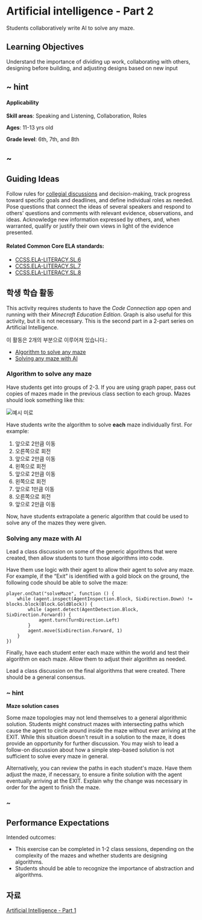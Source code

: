 # Artificial intelligence - Part 2

Students collaboratively write AI to solve any maze.

## Learning Objectives

Understand the importance of dividing up work, collaborating with others, designing before building, and adjusting designs based on new input

## ~ hint

#### Applicability

**Skill areas**: Speaking and Listening, Collaboration, Roles

**Ages**: 11-13 yrs old

**Grade level**: 6th, 7th, and 8th

## ~

## Guiding Ideas

Follow rules for [collegial discussions](http://www.corestandards.org/ELA-Literacy/SL/7/1/b/) and decision-making, track progress toward specific goals and deadlines, and define individual roles as needed. Pose questions that connect the ideas of several speakers and respond to others' questions and comments with relevant evidence, observations, and ideas. Acknowledge new information expressed by others, and, when warranted, qualify or justify their own views in light of the evidence presented.

#### Related Common Core ELA standards:

* [CCSS.ELA-LITERACY.SL.6](http://www.corestandards.org/ELA-Literacy/SL/6)
* [CCSS.ELA-LITERACY.SL.7](http://www.corestandards.org/ELA-Literacy/SL/7)
* [CCSS.ELA-LITERACY.SL.8](http://www.corestandards.org/ELA-Literacy/SL/8)

## 학생 학습 활동

This activity requires students to have the *Code Connection* app open and running with their *Minecraft Education Edition*. Graph is also useful for this activity, but it is not necessary. This is the second part in a 2-part series on Artificial Intelligence.

이 활동은 2개의 부분으로 이루어져 있습니다.:

* [Algorithm to solve any maze](#algorithm-to-solve-any-maze)
* [Solving any maze with AI](#solving-any-maze-with-ai)

### Algorithm to solve any maze

Have students get into groups of 2-3. If you are using graph paper, pass out copies of mazes made in the previous class section to each group. Mazes should look something like this:

![예시 미로](/static/lessons/maze-ai.png)

Have students write the algorithm to solve **each** maze individually first. For example:

1. 앞으로 2만큼 이동
2. 오른쪽으로 회전
3. 앞으로 2만큼 이동
4. 왼쪽으로 회전
5. 앞으로 2만큼 이동
6. 왼쪽으로 회전
7. 앞으로 1만큼 이동
8. 오른쪽으로 회전
9. 앞으로 2만큼 이동

Now, have students extrapolate a generic algorithm that could be used to solve any of the mazes they were given.

### Solving any maze with AI

Lead a class discussion on some of the generic algorithms that were created, then allow students to turn those algorithms into code.

Have them use logic with their agent to allow their agent to solve any maze. For example, if the “Exit” is identified with a gold block on the ground, the following code should be able to solve the maze:

```blocks
player.onChat("solveMaze", function () {
    while (agent.inspect(AgentInspection.Block, SixDirection.Down) != blocks.block(Block.GoldBlock)) {
        while (agent.detect(AgentDetection.Block, SixDirection.Forward)) {
            agent.turn(TurnDirection.Left)
        }
        agent.move(SixDirection.Forward, 1)
    }
})
```

Finally, have each student enter each maze within the world and test their algorithm on each maze. Allow them to adjust their algorithm as needed.

Lead a class discussion on the final algorithms that were created. There should be a general consensus.

### ~ hint

**Maze solution cases**

Some maze topologies may not lend themselves to a general algorithmic solution. Students might construct mazes with intersecting paths which cause the agent to circle around inside the maze without ever arriving at the EXIT. While this situation doesn't result in a solution to the maze, it does provide an opportunity for further discussion. You may wish to lead a follow-on discussion about how a simple step-based solution is not sufficient to solve every maze in general.

Alternatively, you can review the paths in each student's maze. Have them adjust the maze, if necessary, to ensure a finite solution with the agent eventually arriving at the EXIT. Explain why the change was necessary in order for the agent to finish the maze.

### ~

## Performance Expectations

Intended outcomes:

* This exercise can be completed in 1-2 class sessions, depending on the complexity of the mazes and whether students are designing algorithms.
* Students should be able to recognize the importance of abstraction and algorithms.

## 자료

[Artificial Intelligence - Part 1](/lessons/maze-ai-part1)